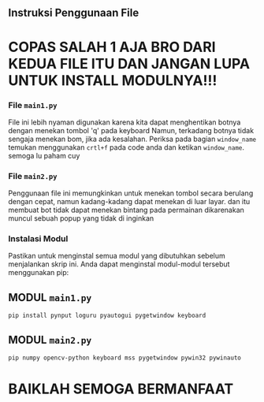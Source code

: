 ## Instruksi Penggunaan File

# COPAS SALAH 1 AJA BRO DARI KEDUA FILE ITU DAN JANGAN LUPA UNTUK INSTALL MODULNYA!!!

### File `main1.py`

File ini lebih nyaman digunakan karena kita dapat menghentikan botnya dengan menekan tombol 'q' pada keyboard Namun, terkadang botnya tidak sengaja menekan bom, jika ada kesalahan. Periksa pada bagian `window_name` temukan menggunakan `crtl+f` pada code anda dan ketikan `window_name`. semoga lu paham cuy

### File `main2.py` 

Penggunaan file ini memungkinkan untuk menekan tombol secara berulang dengan cepat, namun kadang-kadang dapat menekan di luar layar. dan itu membuat bot tidak dapat menekan bintang pada permainan dikarenakan muncul sebuah popup yang tidak di inginkan

### Instalasi Modul

Pastikan untuk menginstal semua modul yang dibutuhkan sebelum menjalankan skrip ini. Anda dapat menginstal modul-modul tersebut menggunakan pip:

## MODUL `main1.py`

```pip install pynput loguru pyautogui pygetwindow keyboard```

## MODUL `main2.py`

```pip numpy opencv-python keyboard mss pygetwindow pywin32 pywinauto```

# BAIKLAH SEMOGA BERMANFAAT
